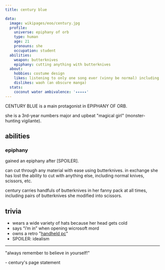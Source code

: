 ```yaml
---
title: century blue

data:
  image: wikipages/eoo/century.jpg
  profile:
    universe: epiphany of orb
    type: human
    age: 21
    pronouns: she
    occupation: student
  abilities:
    weapon: butterknives
    epiphany: cutting anything with butterknives
  about:
    hobbies: costume design
    likes: listening to only one song ever (vinny be normal) including different versions of it
    dislikes: waoh (an obscure manga)
  stats:
    coconut water ambivalence: '✦✦✦✦✦'
---
```


CENTURY BLUE is a main protagonist in EPIPHANY OF ORB.

she is a 3rd-year numbers major and upbeat "magical girl" (monster-hunting vigilante).

## abilities

### epiphany

gained an epiphany after [SPOILER].

can cut through any material with ease using butterknives. in exchange she has lost the ability to cut with anything else, including normal knives, scissors, etc.

century carries handfuls of butterknives in her fanny pack at all times, including pairs of butterknives she modified into scissors.

## trivia

- wears a wide variety of hats because her head gets cold
- says “i’m in” when opening wicrosoft mord
- owns a retro "[handheld pc](https://en.wikipedia.org/wiki/Handheld_PC)"
- SPOILER: idealism

---

"always remember to believe in yourself!"

\- century's page statement
